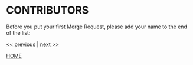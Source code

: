 # CONTRIBUTORS

Before you put your first Merge Request, please add your name to the end of the list:


[<< previous](https://gitlab.com/exadra37-docker/cli-tool/fuzzy-finder/blob/master/AUTHOR.md) | [next >>](https://gitlab.com/exadra37-docker/cli-tool/fuzzy-finder/blob/master/LICENSE)

[HOME](https://gitlab.com/exadra37-docker/cli-tool/fuzzy-finder/blob/master/README.md)
